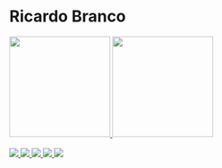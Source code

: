 # Ricardo Branco

<div align="left">
  <a href="https://github.com/ricardovezetiv">
    <img height="180em" src="https://github-readme-stats.vercel.app/api?username=ricardovezetiv&show_icons=true&theme=dark&include_all_commits=true&count_private=true"/>
    <img height="180em" src="https://github-readme-stats.vercel.app/api/top-langs/?username=ricardovezetiv&layout=compact&langs_count=7&theme=dark"/>
</div>

<div>
  <br>
  <img src="https://img.shields.io/badge/‎-Linux-E95420?logo=linux&logoColor=white&style=for-the-badge">
  <img src="https://img.shields.io/badge/‎-Python-F7DF1E?logo=python&logoColor=white&style=for-the-badge">
  <img src="https://img.shields.io/badge/‎-Django-0C4B33?logo=django&logoColor=white&style=for-the-badge">
  <img src="https://img.shields.io/badge/‎-HTML-CC342D?logo=html5&logoColor=white&style=for-the-badge">
  <img src="https://img.shields.io/badge/‎-CSS-1572B6?logo=css3&logoColor=white&style=for-the-badge">
  <br>
</div>
